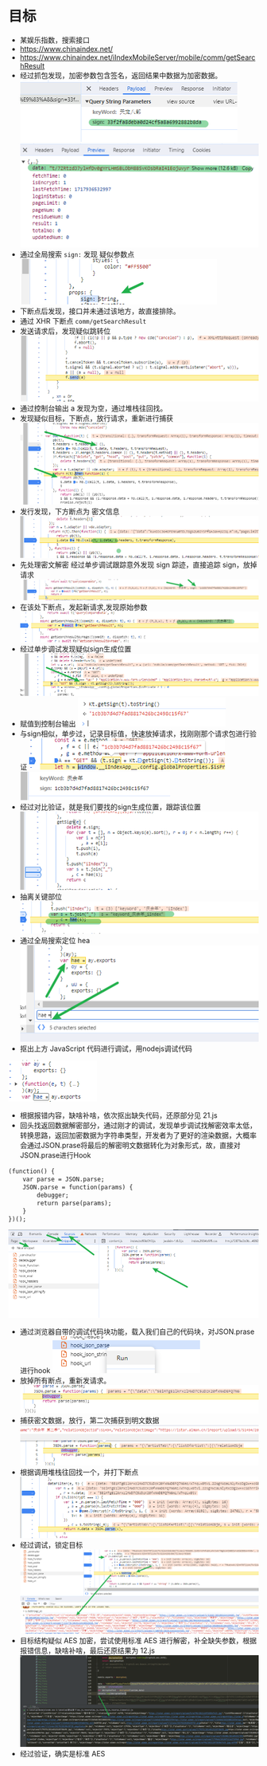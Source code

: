 # 目标
- 某娱乐指数，搜索接口
- https://www.chinaindex.net/
- https://www.chinaindex.net/iIndexMobileServer/mobile/comm/getSearchResult
- 经过抓包发现，加密参数包含签名，返回结果中数据为加密数据。
![img.png](img.png)
![img_1.png](img_1.png)
- 通过全局搜索 `sign:` 发现 疑似参数点
![img_2.png](img_2.png)
- 下断点后发现，接口并未通过该地方，故直接排除。
- 通过 XHR 下断点 `comm/getSearchResult`
- 发送请求后，发现疑似跳转位
![img_3.png](img_3.png)
- 通过控制台输出 a 发现为空，通过堆栈往回找。
- 发现疑似目标，下断点，放行请求，重新进行捕获
![img_4.png](img_4.png)
- 发行发现，下方断点为 密文信息
![img_5.png](img_5.png)
- 先处理密文解密
经过单步调试跟踪意外发现 sign 踪迹，直接追踪 sign，放掉请求
![img_6.png](img_6.png)
- 在该处下断点，发起新请求,发现原始参数
![img_7.png](img_7.png)
- 经过单步调试发现疑似sign生成位置
![img_8.png](img_8.png)
- 赋值到控制台输出
![img_9.png](img_9.png)
- 与sign相似，单步过，记录目标值，快速放掉请求，找刚刚那个请求包进行验证
![img_10.png](img_10.png)
![img_11.png](img_11.png)
- 经过对比验证，就是我们要找的sign生成位置，跟踪该位置
![img_12.png](img_12.png)
- 抽离关键部位
![img_13.png](img_13.png)
- 通过全局搜索定位 hea
![img_14.png](img_14.png)
- 抠出上方 JavaScript 代码进行调试，用nodejs调试代码

![img_15.png](img_15.png)
- 根据报错内容，缺啥补啥，依次抠出缺失代码，还原部分见 21.js
- 回头找返回数据解密部分，通过刚才的调试，发现单步调试找解密效率太低，转换思路，返回加密数据为字符串类型，开发者为了更好的渲染数据，大概率会通过JSON.prase将最后的解密明文数据转化为对象形式，故，直接对JSON.prase进行Hook
~~~
(function() {
    var parse = JSON.parse;
    JSON.parse = function(params) {
        debugger;
        return parse(params);
    }
})();
~~~
![img_16.png](img_16.png)

- 通过浏览器自带的调试代码块功能，载入我们自己的代码块，对JSON.prase 进行hook
![img_17.png](img_17.png)
- 放掉所有断点，重新发请求。
![img_18.png](img_18.png)
- 捕获密文数据，放行，第二次捕获到明文数据
![img_19.png](img_19.png)
- 根据调用堆栈往回找一个，并打下断点
![img_20.png](img_20.png)
- 经过调试，锁定目标
![img_21.png](img_21.png)
- 目标结构疑似 AES 加密，尝试使用标准 AES 进行解密，补全缺失参数，根据报错信息，缺啥补啥，最后还原结果为 12.js
![img_22.png](img_22.png)
- 经过验证，确实是标准 AES 